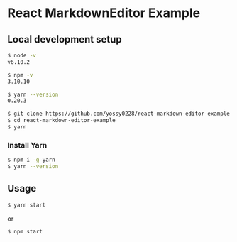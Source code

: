 # React MarkdownEditor Example

## Local development setup

```sh
$ node -v
v6.10.2

$ npm -v
3.10.10

$ yarn --version
0.20.3
```

```sh
$ git clone https://github.com/yossy0228/react-markdown-editor-example.git
$ cd react-markdown-editor-example
$ yarn
```

### Install Yarn

```sh
$ npm i -g yarn
$ yarn --version
```

## Usage

```sh
$ yarn start
```
or
```sh
$ npm start
```
